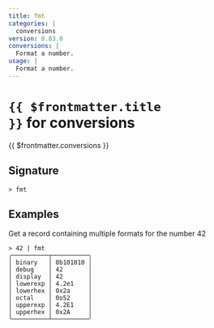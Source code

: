 ```yaml
---
title: fmt
categories: |
  conversions
version: 0.83.0
conversions: |
  Format a number.
usage: |
  Format a number.
---
```


# <code>{{ $frontmatter.title }}</code> for conversions

<div class='command-title'>{{ $frontmatter.conversions }}</div>

## Signature

```> fmt ```

## Examples

Get a record containing multiple formats for the number 42
```shell
> 42 | fmt
╭──────────┬──────────╮
│ binary   │ 0b101010 │
│ debug    │ 42       │
│ display  │ 42       │
│ lowerexp │ 4.2e1    │
│ lowerhex │ 0x2a     │
│ octal    │ 0o52     │
│ upperexp │ 4.2E1    │
│ upperhex │ 0x2A     │
╰──────────┴──────────╯
```
